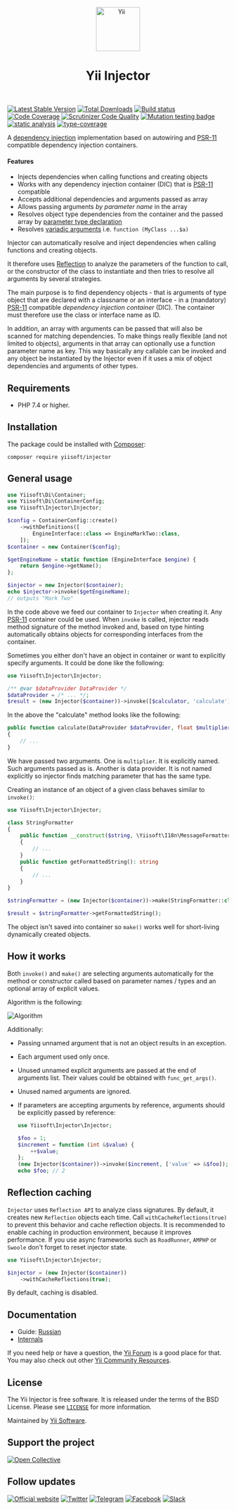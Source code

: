 <p align="center">
    <a href="https://github.com/yiisoft" target="_blank">
        <img src="https://yiisoft.github.io/docs/images/yii_logo.svg" height="100px" alt="Yii">
    </a>
    <h1 align="center">Yii Injector</h1>
    <br>
</p>

[![Latest Stable Version](https://poser.pugx.org/yiisoft/injector/v/stable.png)](https://packagist.org/packages/yiisoft/injector)
[![Total Downloads](https://poser.pugx.org/yiisoft/injector/downloads.png)](https://packagist.org/packages/yiisoft/injector)
[![Build status](https://github.com/yiisoft/injector/workflows/build/badge.svg)](https://github.com/yiisoft/injector/actions)
[![Code Coverage](https://scrutinizer-ci.com/g/yiisoft/injector/badges/coverage.png)](https://scrutinizer-ci.com/g/yiisoft/injector/)
[![Scrutinizer Code Quality](https://scrutinizer-ci.com/g/yiisoft/injector/badges/quality-score.png?b=master)](https://scrutinizer-ci.com/g/yiisoft/injector/?branch=master)
[![Mutation testing badge](https://img.shields.io/endpoint?style=flat&url=https%3A%2F%2Fbadge-api.stryker-mutator.io%2Fgithub.com%2Fyiisoft%2Finjector%2Fmaster)](https://dashboard.stryker-mutator.io/reports/github.com/yiisoft/injector/master)
[![static analysis](https://github.com/yiisoft/injector/workflows/static%20analysis/badge.svg)](https://github.com/yiisoft/injector/actions?query=workflow%3A%22static+analysis%22)
[![type-coverage](https://shepherd.dev/github/yiisoft/injector/coverage.svg)](https://shepherd.dev/github/yiisoft/injector)

A [dependency injection](https://en.wikipedia.org/wiki/Dependency_injection)
implementation based on autowiring and
[PSR-11](https://www.php-fig.org/psr/psr-11/) compatible dependency injection containers.

#### Features

- Injects dependencies when calling functions and creating objects
- Works with any dependency injection container (DIC) that is [PSR-11](https://www.php-fig.org/psr/psr-11/) compatible
- Accepts additional dependencies and arguments passed as array
- Allows passing arguments *by parameter name* in the array
- Resolves object type dependencies from the container and the passed array
   by [parameter type declaration](https://www.php.net/manual/en/functions.arguments.php#functions.arguments.type-declaration)
- Resolves [variadic arguments](https://www.php.net/manual/en/functions.arguments.php#functions.variable-arg-list)
   i.e. `function (MyClass ...$a)`

Injector can automatically resolve and inject dependencies when calling
functions and creating objects.

It therefore uses [Reflection](https://www.php.net/manual/en/book.reflection.php) to analyze the
parameters of the function to call, or the constructor of the class to
instantiate and then tries to resolve all arguments by several strategies.

The main purpose is to find dependency objects - that is arguments of type
object that are declared with a classname or an interface - in a (mandatory)
[PSR-11](https://www.php-fig.org/psr/psr-11/) compatible *dependency injection
container* (DIC). The container must therefore use the class or interface name
as ID.

In addition, an array with arguments can be passed that will also be scanned for
matching dependencies. To make things really flexible (and not limited to
objects), arguments in that array can optionally use a function parameter name
as key. This way basically any callable can be invoked and any object
be instantiated by the Injector even if it uses a mix of object dependencies and
arguments of other types.

## Requirements

- PHP 7.4 or higher.

## Installation

The package could be installed with [Composer](https://getcomposer.org):

```shell
composer require yiisoft/injector
```

## General usage

```php
use Yiisoft\Di\Container;
use Yiisoft\Di\ContainerConfig;
use Yiisoft\Injector\Injector;

$config = ContainerConfig::create()
    ->withDefinitions([
        EngineInterface::class => EngineMarkTwo::class,
    ]);
$container = new Container($config);

$getEngineName = static function (EngineInterface $engine) {
    return $engine->getName();
};

$injector = new Injector($container);
echo $injector->invoke($getEngineName);
// outputs "Mark Two"
```

In the code above we feed our container to `Injector` when creating it. Any [PSR-11](https://www.php-fig.org/psr/psr-11/)
container could be used. When `invoke` is called, injector reads method signature of the method invoked and, based on
type hinting automatically obtains objects for corresponding interfaces from the container.

Sometimes you either don't have an object in container or want to explicitly specify arguments. It could be done
like the following:

```php
use Yiisoft\Injector\Injector;

/** @var $dataProvider DataProvider */
$dataProvider = /* ... */;
$result = (new Injector($container))->invoke([$calculator, 'calculate'], ['multiplier' => 5.0, $dataProvider]);
```

In the above the "calculate" method looks like the following:

```php
public function calculate(DataProvider $dataProvider, float $multiplier)
{
    // ...
}
```

We have passed two arguments. One is `multiplier`. It is explicitly named. Such arguments passed as is. Another is
data provider. It is not named explicitly so injector finds matching parameter that has the same type.

Creating an instance of an object of a given class behaves similar to `invoke()`:

```php
use Yiisoft\Injector\Injector;

class StringFormatter
{
    public function __construct($string, \Yiisoft\I18n\MessageFormatterInterface $formatter)
    {
        // ...
    }
    public function getFormattedString(): string
    {
        // ...
    }
}

$stringFormatter = (new Injector($container))->make(StringFormatter::class, ['string' => 'Hello World!']);

$result = $stringFormatter->getFormattedString();
```

The object isn't saved into container so `make()` works well for short-living dynamically created objects.

## How it works

Both `invoke()` and `make()` are selecting arguments automatically for the method or constructor called based on
parameter names / types and an optional array of explicit values.

Algorithm is the following:

![Algorithm](image/algorithm.svg)

Additionally:

- Passing unnamed argument that is not an object results in an exception.
- Each argument used only once.
- Unused unnamed explicit arguments are passed at the end of arguments list. Their values could be obtained with
  `func_get_args()`.
- Unused named arguments are ignored.
- If parameters are accepting arguments by reference, arguments should be explicitly passed by reference:

  ```php
  use Yiisoft\Injector\Injector;
  
  $foo = 1;
  $increment = function (int &$value) {
      ++$value;
  };
  (new Injector($container))->invoke($increment, ['value' => &$foo]);
  echo $foo; // 2
  ```

## Reflection caching

`Injector` uses `Reflection API` to analyze class signatures. By default, it creates new `Reflection` objects each time.
Call `withCacheReflections(true)` to prevent this behavior and cache reflection objects.
It is recommended to enable caching in production environment, because it improves performance.
If you use async frameworks such as `RoadRunner`, `AMPHP` or `Swoole` don't forget to reset injector state.

```php
use Yiisoft\Injector\Injector;

$injector = (new Injector($container))
    ->withCacheReflections(true);
```

By default, caching is disabled.

## Documentation

- Guide: [Russian](docs/guide/ru/README.md)
- [Internals](docs/internals.md)

If you need help or have a question, the [Yii Forum](https://forum.yiiframework.com/c/yii-3-0/63) is a good place for that.
You may also check out other [Yii Community Resources](https://www.yiiframework.com/community).

## License

The Yii Injector is free software. It is released under the terms of the BSD License.
Please see [`LICENSE`](./LICENSE.md) for more information.

Maintained by [Yii Software](https://www.yiiframework.com/).

## Support the project

[![Open Collective](https://img.shields.io/badge/Open%20Collective-sponsor-7eadf1?logo=open%20collective&logoColor=7eadf1&labelColor=555555)](https://opencollective.com/yiisoft)

## Follow updates

[![Official website](https://img.shields.io/badge/Powered_by-Yii_Framework-green.svg?style=flat)](https://www.yiiframework.com/)
[![Twitter](https://img.shields.io/badge/twitter-follow-1DA1F2?logo=twitter&logoColor=1DA1F2&labelColor=555555?style=flat)](https://twitter.com/yiiframework)
[![Telegram](https://img.shields.io/badge/telegram-join-1DA1F2?style=flat&logo=telegram)](https://t.me/yii3en)
[![Facebook](https://img.shields.io/badge/facebook-join-1DA1F2?style=flat&logo=facebook&logoColor=ffffff)](https://www.facebook.com/groups/yiitalk)
[![Slack](https://img.shields.io/badge/slack-join-1DA1F2?style=flat&logo=slack)](https://yiiframework.com/go/slack)
